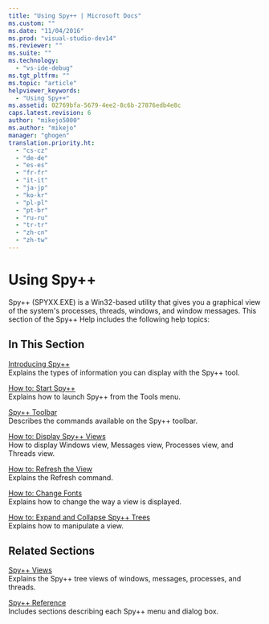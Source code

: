 ```yaml
---
title: "Using Spy++ | Microsoft Docs"
ms.custom: ""
ms.date: "11/04/2016"
ms.prod: "visual-studio-dev14"
ms.reviewer: ""
ms.suite: ""
ms.technology: 
  - "vs-ide-debug"
ms.tgt_pltfrm: ""
ms.topic: "article"
helpviewer_keywords: 
  - "Using Spy++"
ms.assetid: 02769bfa-5679-4ee2-8c6b-27876edb4e8c
caps.latest.revision: 6
author: "mikejo5000"
ms.author: "mikejo"
manager: "ghogen"
translation.priority.ht: 
  - "cs-cz"
  - "de-de"
  - "es-es"
  - "fr-fr"
  - "it-it"
  - "ja-jp"
  - "ko-kr"
  - "pl-pl"
  - "pt-br"
  - "ru-ru"
  - "tr-tr"
  - "zh-cn"
  - "zh-tw"
---
```

# Using Spy++
Spy++ (SPYXX.EXE) is a Win32-based utility that gives you a graphical view of the system's processes, threads, windows, and window messages. This section of the Spy++ Help includes the following help topics:  
  
## In This Section  
 [Introducing Spy++](../debugger/introducing-spy-increment.md)  
 Explains the types of information you can display with the Spy++ tool.  
  
 [How to: Start Spy++](../debugger/how-to-start-spy-increment.md)  
 Explains how to launch Spy++ from the Tools menu.  
  
 [Spy++ Toolbar](../debugger/spy-increment-toolbar.md)  
 Describes the commands available on the Spy++ toolbar.  
  
 [How to: Display Spy++ Views](../debugger/how-to-display-spy-increment-views.md)  
 How to display Windows view, Messages view, Processes view, and Threads view.  
  
 [How to: Refresh the View](../debugger/how-to-refresh-the-view.md)  
 Explains the Refresh command.  
  
 [How to: Change Fonts](../debugger/how-to-change-fonts.md)  
 Explains how to change the way a view is displayed.  
  
 [How to: Expand and Collapse Spy++ Trees](../debugger/how-to-expand-and-collapse-spy-increment-trees.md)  
 Explains how to manipulate a view.  
  
## Related Sections  
 [Spy++ Views](../debugger/spy-increment-views.md)  
 Explains the Spy++ tree views of windows, messages, processes, and threads.  
  
 [Spy++ Reference](../debugger/spy-increment-reference.md)  
 Includes sections describing each Spy++ menu and dialog box.